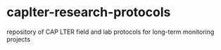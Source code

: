 # caplter-research-protocols
repository of CAP LTER field and lab protocols for long-term monitoring projects
